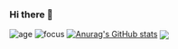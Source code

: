 ### Hi there 👋

<!--
Here are some ideas to get you started:

- 🔭 I’m currently working on a Music Player
- 🌱 I’m currently learning React
- 👯 I’m looking to collaborate on ...
- 🤔 I’m looking for help with ...
- 💬 Ask me about Javascript, CCS And React
- 📫 How to reach me: ...
- 😄 Pronouns: ...
-->

![age](https://img.shields.io/badge/age-19-blue)
![focus](https://img.shields.io/badge/focus-frontend-green)
[![Anurag's GitHub stats](https://github-readme-stats.vercel.app/api?Ebrahim780=anuraghazra)](https://github.com/anuraghazra/github-readme-stats)
<a href="https://github.com/Ebrahim780">
<img align="center" src="https://github-readme-stats.vercel.app/api?Ebrahim780=anuraghazra" /></a>
